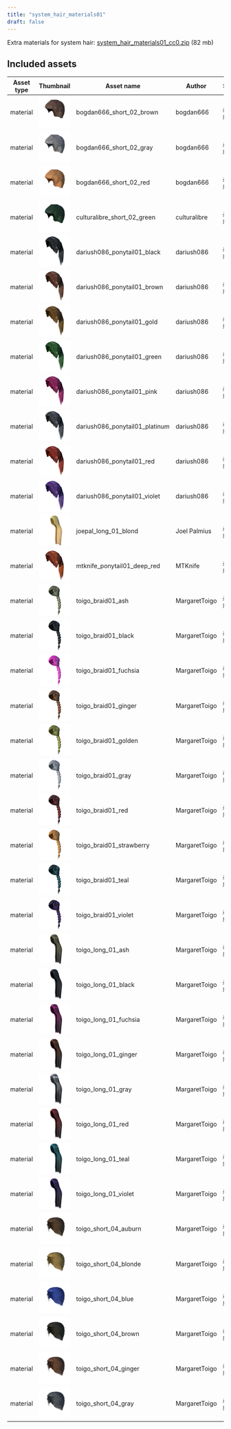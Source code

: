 ```yaml
---
title: "system_hair_materials01"
draft: false
---
```


Extra materials for system hair: [system_hair_materials01_cc0.zip](http://files.makehumancommunity.org/asset_packs/system_hair_materials01/system_hair_materials01_cc0.zip) (82 mb)


## Included assets

| Asset type | Thumbnail | Asset name | Author | Source | License |
| ---------- | --------- | ---------- | ------ | ------ | ------- |
| material | ![bogdan666_short_02_brown.png](bogdan666_short_02_brown.png) | bogdan666_short_02_brown | bogdan666 | [asset repo](http://www.makehumancommunity.org/node/1937) | CC0 |
| material | ![bogdan666_short_02_gray.png](bogdan666_short_02_gray.png) | bogdan666_short_02_gray | bogdan666 | [asset repo](http://www.makehumancommunity.org/node/1941) | CC0 |
| material | ![bogdan666_short_02_red.png](bogdan666_short_02_red.png) | bogdan666_short_02_red | bogdan666 | [asset repo](http://www.makehumancommunity.org/node/1939) | CC0 |
| material | ![culturalibre_short_02_green.png](culturalibre_short_02_green.png) | culturalibre_short_02_green | culturalibre | [asset repo](http://www.makehumancommunity.org/node/3193) | CC0 |
| material | ![dariush086_ponytail01_black.png](dariush086_ponytail01_black.png) | dariush086_ponytail01_black | dariush086 | [asset repo](http://www.makehumancommunity.org/node/2678) | CC0 |
| material | ![dariush086_ponytail01_brown.png](dariush086_ponytail01_brown.png) | dariush086_ponytail01_brown | dariush086 | [asset repo](http://www.makehumancommunity.org/node/2679) | CC0 |
| material | ![dariush086_ponytail01_gold.png](dariush086_ponytail01_gold.png) | dariush086_ponytail01_gold | dariush086 | [asset repo](http://www.makehumancommunity.org/node/2677) | CC0 |
| material | ![dariush086_ponytail01_green.png](dariush086_ponytail01_green.png) | dariush086_ponytail01_green | dariush086 | [asset repo](http://www.makehumancommunity.org/node/2676) | CC0 |
| material | ![dariush086_ponytail01_pink.png](dariush086_ponytail01_pink.png) | dariush086_ponytail01_pink | dariush086 | [asset repo](http://www.makehumancommunity.org/node/2675) | CC0 |
| material | ![dariush086_ponytail01_platinum.png](dariush086_ponytail01_platinum.png) | dariush086_ponytail01_platinum | dariush086 | [asset repo](http://www.makehumancommunity.org/node/2680) | CC0 |
| material | ![dariush086_ponytail01_red.png](dariush086_ponytail01_red.png) | dariush086_ponytail01_red | dariush086 | [asset repo](http://www.makehumancommunity.org/node/2681) | CC0 |
| material | ![dariush086_ponytail01_violet.png](dariush086_ponytail01_violet.png) | dariush086_ponytail01_violet | dariush086 | [asset repo](http://www.makehumancommunity.org/node/2674) | CC0 |
| material | ![joepal_long_01_blond.png](joepal_long_01_blond.png) | joepal_long_01_blond | Joel Palmius | [asset repo](http://www.makehumancommunity.org/node/1747) | CC0 |
| material | ![mtknife_ponytail01_deep_red.png](mtknife_ponytail01_deep_red.png) | mtknife_ponytail01_deep_red | MTKnife | [asset repo](http://www.makehumancommunity.org/node/886) | CC0 |
| material | ![toigo_braid01_ash.png](toigo_braid01_ash.png) | toigo_braid01_ash | MargaretToigo | [asset repo](http://www.makehumancommunity.org/node/1175) | CC0 |
| material | ![toigo_braid01_black.png](toigo_braid01_black.png) | toigo_braid01_black | MargaretToigo | [asset repo](http://www.makehumancommunity.org/node/1176) | CC0 |
| material | ![toigo_braid01_fuchsia.png](toigo_braid01_fuchsia.png) | toigo_braid01_fuchsia | MargaretToigo | [asset repo](http://www.makehumancommunity.org/node/1177) | CC0 |
| material | ![toigo_braid01_ginger.png](toigo_braid01_ginger.png) | toigo_braid01_ginger | MargaretToigo | [asset repo](http://www.makehumancommunity.org/node/1178) | CC0 |
| material | ![toigo_braid01_golden.png](toigo_braid01_golden.png) | toigo_braid01_golden | MargaretToigo | [asset repo](http://www.makehumancommunity.org/node/1179) | CC0 |
| material | ![toigo_braid01_gray.png](toigo_braid01_gray.png) | toigo_braid01_gray | MargaretToigo | [asset repo](http://www.makehumancommunity.org/node/1180) | CC0 |
| material | ![toigo_braid01_red.png](toigo_braid01_red.png) | toigo_braid01_red | MargaretToigo | [asset repo](http://www.makehumancommunity.org/node/1181) | CC0 |
| material | ![toigo_braid01_strawberry.png](toigo_braid01_strawberry.png) | toigo_braid01_strawberry | MargaretToigo | [asset repo](http://www.makehumancommunity.org/node/1182) | CC0 |
| material | ![toigo_braid01_teal.png](toigo_braid01_teal.png) | toigo_braid01_teal | MargaretToigo | [asset repo](http://www.makehumancommunity.org/node/1183) | CC0 |
| material | ![toigo_braid01_violet.png](toigo_braid01_violet.png) | toigo_braid01_violet | MargaretToigo | [asset repo](http://www.makehumancommunity.org/node/1184) | CC0 |
| material | ![toigo_long_01_ash.png](toigo_long_01_ash.png) | toigo_long_01_ash | MargaretToigo | [asset repo](http://www.makehumancommunity.org/node/1167) | CC0 |
| material | ![toigo_long_01_black.png](toigo_long_01_black.png) | toigo_long_01_black | MargaretToigo | [asset repo](http://www.makehumancommunity.org/node/1168) | CC0 |
| material | ![toigo_long_01_fuchsia.png](toigo_long_01_fuchsia.png) | toigo_long_01_fuchsia | MargaretToigo | [asset repo](http://www.makehumancommunity.org/node/1169) | CC0 |
| material | ![toigo_long_01_ginger.png](toigo_long_01_ginger.png) | toigo_long_01_ginger | MargaretToigo | [asset repo](http://www.makehumancommunity.org/node/1170) | CC0 |
| material | ![toigo_long_01_gray.png](toigo_long_01_gray.png) | toigo_long_01_gray | MargaretToigo | [asset repo](http://www.makehumancommunity.org/node/1171) | CC0 |
| material | ![toigo_long_01_red.png](toigo_long_01_red.png) | toigo_long_01_red | MargaretToigo | [asset repo](http://www.makehumancommunity.org/node/1172) | CC0 |
| material | ![toigo_long_01_teal.png](toigo_long_01_teal.png) | toigo_long_01_teal | MargaretToigo | [asset repo](http://www.makehumancommunity.org/node/1173) | CC0 |
| material | ![toigo_long_01_violet.png](toigo_long_01_violet.png) | toigo_long_01_violet | MargaretToigo | [asset repo](http://www.makehumancommunity.org/node/1174) | CC0 |
| material | ![toigo_short_04_auburn.png](toigo_short_04_auburn.png) | toigo_short_04_auburn | MargaretToigo | [asset repo](http://www.makehumancommunity.org/node/1005) | CC0 |
| material | ![toigo_short_04_blonde.png](toigo_short_04_blonde.png) | toigo_short_04_blonde | MargaretToigo | [asset repo](http://www.makehumancommunity.org/node/1006) | CC0 |
| material | ![toigo_short_04_blue.png](toigo_short_04_blue.png) | toigo_short_04_blue | MargaretToigo | [asset repo](http://www.makehumancommunity.org/node/1007) | CC0 |
| material | ![toigo_short_04_brown.png](toigo_short_04_brown.png) | toigo_short_04_brown | MargaretToigo | [asset repo](http://www.makehumancommunity.org/node/1008) | CC0 |
| material | ![toigo_short_04_ginger.png](toigo_short_04_ginger.png) | toigo_short_04_ginger | MargaretToigo | [asset repo](http://www.makehumancommunity.org/node/1009) | CC0 |
| material | ![toigo_short_04_gray.png](toigo_short_04_gray.png) | toigo_short_04_gray | MargaretToigo | [asset repo](http://www.makehumancommunity.org/node/1010) | CC0 |
